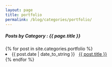 ```yaml
---
layout: page
title: portfolio
permalink: /blog/categories/portfolio/
---
```


<h5> Posts by Category : {{ page.title }} </h5>

<div class="card">
{% for post in site.categories.portfolio %}
 <li class="category-posts"><span>{{ post.date | date_to_string }}</span> &nbsp; <a href="{{ post.url }}">{{ post.title }}</a></li>
{% endfor %}
</div>
